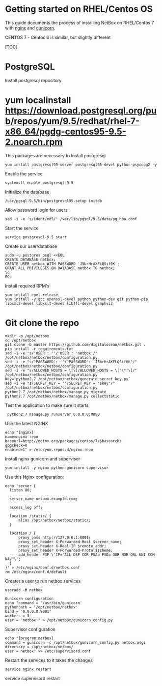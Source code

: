 <h1>Getting started on RHEL/Centos OS</h1>

This guide documents the process of installing NetBox on RHEL/Centos 7 with [nginx](https://www.nginx.com/) and [gunicorn](http://gunicorn.org/).

CENTOS 7 - Centos 6 is similar, but slightly different

[TOC]

# PostgreSQL

 Install postgresql repository

# yum localinstall https://download.postgresql.org/pub/repos/yum/9.5/redhat/rhel-7-x86_64/pgdg-centos95-9.5-2.noarch.rpm

This packages are necessary to Install postgresql
```
yum install postgresql95-server postgresql95-devel python-psycopg2 -y
```

Enable the service
```
systemctl enable postgresql-9.5
```

Initialize the database
```
/usr/pgsql-9.5/bin/postgresql95-setup initdb
```
Allow password login for users
```
sed -i -e 's/ident/md5/' /var/lib/pgsql/9.5/data/pg_hba.conf
```

Start the service
```
service postgresql-9.5 start
```

Create our user/database
```
sudo -u postgres psql <<EOL
CREATE DATABASE netbox;
CREATE USER netbox WITH PASSWORD 'J5brHrAXFLQSif0K';
GRANT ALL PRIVILEGES ON DATABASE netbox TO netbox;
\q
EOL
```
Install required RPM's
```
yum install epel-release
yum install -y gcc openssl-devel python python-dev git python-pip libxml2-devel libxslt-devel libffi-devel graphviz
```

# Git clone the repo
```
mkdir -p /opt/netbox
cd /opt/netbox
git clone -b master https://github.com/digitalocean/netbox.git .
pip install -r requirements.txt
sed -i -e "s/'USER': ''/'USER': 'netbox'/" /opt/netbox/netbox/netbox/configuration.py
sed -i -e "s/'PASSWORD': ''/'PASSWORD': 'J5brHrAXFLQSif0K'/" /opt/netbox/netbox/netbox/configuration.py
sed -i -e "s/ALLOWED_HOSTS = \[\]/ALLOWED_HOSTS = \['\*'\]/" /opt/netbox/netbox/netbox/configuration.py
key=`python2.7 /opt/netbox/netbox/generate_secret_key.py`
sed -i -e "s/SECRET_KEY = ''/SECRET_KEY = '$key'/" /opt/netbox/netbox/netbox/configuration.py
python2.7 /opt/netbox/netbox/manage.py migrate
python2.7 /opt/netbox/netbox/manage.py collectstatic
```
Test the application to make sure it starts
```
 python2.7 manage.py runserver 0.0.0.0:8080
```

Use the latest NGINX
```
echo "[nginx]
name=nginx repo
baseurl=http://nginx.org/packages/centos/7/$basearch/
gpgcheck=0
enabled=1" > /etc/yum.repos.d/nginx.repo
```

Install nginx gunicorn and supervisor
```
yum install -y nginx python-gunicorn supervisor
```

Use this Nginx configuration:
 ```
echo 'server {
   listen 80;

   server_name netbox.example.com;

   access_log off;

   location /static/ {
       alias /opt/netbox/netbox/static/;
   }

   location / {
       proxy_pass http://127.0.0.1:8001;
       proxy_set_header X-Forwarded-Host $server_name;
       proxy_set_header X-Real-IP $remote_addr;
       proxy_set_header X-Forwarded-Proto $scheme;
       add_header P3P \'CP="ALL DSP COR PSAa PSDa OUR NOR ONL UNI COM NAV"\';
   }
}' > /etc/nginx/conf.d/netbox.conf
rm /etc/nginx/conf.d/default
```
Creater a user to run netbox services
```
useradd -M netbox
```
```
Gunicorn configuration
echo "command = '/usr/bin/gunicorn'
pythonpath = '/opt/netbox/netbox'
bind = '0.0.0.0:8001'
workers = 3
user = 'netbox'" > /opt/netbox/gunicorn_config.py
```
Supervisor configuration
```
echo "[program:netbox]
command = gunicorn -c /opt/netbox/gunicorn_config.py netbox.wsgi
directory = /opt/netbox/netbox/
user = netbox" >> /etc/supervisord.conf
```
Restart the services to it takes the changes
```
service nginx restart
```
service supervisord restart
```
